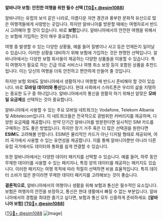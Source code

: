 **알바니아 보험: 안전한 여행을 위한 필수 선택 [[TG💪+ @esim1088](https://t.me/s/esim1088)]**

알바니아는 유럽의 보석 같은 나라로, 아름다운 자연 경관과 풍부한 문화적 유산으로 많은 여행객들에게 사랑받는 곳입니다. 하지만 알바니아를 방문할 때에는 여행자로서 반드시 고려해야 할 것이 있습니다. 바로 **보험**입니다. 알바니아에서의 안전한 여행을 위해서는 보험에 가입하는 것이 매우 중요합니다.

여행 중 발생할 수 있는 다양한 상황들, 예를 들어 질병이나 사고 등은 언제든지 일어날 수 있습니다. 이러한 상황을 대비하기 위해 보험에 가입하는 것은 현명한 선택입니다. 알바니아에서는 다양한 보험 회사들이 제공하는 다양한 상품들을 이용할 수 있습니다. 특히 여행자가 필요로 하는 긴급 의료 서비스나 여행 취소 보장 등이 포함된 상품을 추천드립니다. 이는 당신의 여행을 더욱 안전하고 편안하게 만들어 줄 것입니다.

하지만 보험 외에도 알바니아에서 생활하거나 여행할 때 반드시 준비해야 할 것이 있습니다. 바로 **모바일 데이터와 통신**입니다. 현대 사회에서 스마트폰은 우리의 삶을 지탱하는 중요한 도구 중 하나입니다. 알바니아에서의 통신을 원활히 하기 위해선 알맞은 **모바일 요금제**를 선택하는 것이 중요합니다.

알바니아에서 사용할 수 있는 주요 모바일 네트워크는 Vodafone, Telekom Albania 및 Albtelecom입니다. 이 네트워크들은 전국적으로 광범위한 커버리지를 제공하며, 다양한 요금제를 제공합니다. 만약 단기간 알바니아를 방문한다면 일시적인 SIM 카드를 구매하는 것도 좋은 방법입니다. 하지만 장기 거주 혹은 더 많은 선택권을 원한다면 **ESIM**도 고려해볼 만합니다. ESIM은 물리적인 카드가 아닌 디지털 형태로 제공되며, 여러 국가에서 사용할 수 있는 유연성을 제공합니다. 이를 통해 알바니아뿐만 아니라 다른 유럽 국가에서도 데이터와 통화를 쉽게 연결할 수 있습니다.

또한 알바니아에서는 다양한 데이터 패키지를 선택할 수 있습니다. 예를 들어, 하루 동안 무제한 데이터를 사용할 수 있는 패키지나, 특정 양의 데이터를 제공하는 패키지도 있습니다. 이러한 패키지는 여행 목적에 따라 적절히 선택하면 비용 효율적입니다. 특히 데이터 소비가 많은 분이라면 무제한 데이터 패키지를 고려해보는 것이 좋습니다.

**결론적으로**, 알바니아에서의 여행이나 생활을 위해 보험과 통신은 필수적인 요소입니다. 보험은 여행자의 안전을 보장하고, 통신은 현대 생활에서 빠질 수 없는 부분입니다. 알바니아에서의 경험을 최대한 즐기고 싶다면, 보험과 통신 모두 신중하게 준비하세요. **[알바니아 보험] [[TG💪+ @esim1088](https://t.me/s/esim1088)]**

[[TG💪+ @esim1088](https://t.me/s/esim1088) ![Image](https://i.postimg.cc/Y0z9fWf4/image.png)]